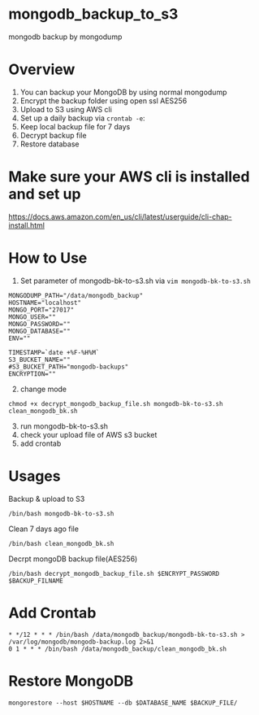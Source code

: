 # mongodb_backup_to_s3
mongodb backup by mongodump

# Overview
1. You can backup your MongoDB by using normal mongodump
2. Encrypt the backup folder using open ssl AES256
3. Upload to S3 using AWS cli
4. Set up a daily backup via `crontab -e`:
5. Keep local backup file for 7 days
6. Decrypt backup file
7. Restore database

# Make sure your AWS cli is installed and set up
https://docs.aws.amazon.com/en_us/cli/latest/userguide/cli-chap-install.html

# How to Use
1. Set parameter of mongodb-bk-to-s3.sh via `vim mongodb-bk-to-s3.sh`
```
MONGODUMP_PATH="/data/mongodb_backup"
HOSTNAME="localhost"
MONGO_PORT="27017"
MONGO_USER=""
MONGO_PASSWORD=""
MONGO_DATABASE=""
ENV=""

TIMESTAMP=`date +%F-%H%M`
S3_BUCKET_NAME=""
#S3_BUCKET_PATH="mongodb-backups"
ENCRYPTION=""
```
2. change mode
```
chmod +x decrypt_mongodb_backup_file.sh mongodb-bk-to-s3.sh clean_mongodb_bk.sh
```
3. run mongodb-bk-to-s3.sh
4. check your upload file of AWS s3 bucket
5. add crontab

# Usages
Backup & upload to S3
```
/bin/bash mongodb-bk-to-s3.sh
```
Clean 7 days ago file
```
/bin/bash clean_mongodb_bk.sh
```
Decrpt mongoDB backup file(AES256)
```
/bin/bash decrypt_mongodb_backup_file.sh $ENCRYPT_PASSWORD $BACKUP_FILNAME
```

# Add Crontab
```
* */12 * * * /bin/bash /data/mongodb_backup/mongodb-bk-to-s3.sh > /var/log/mongodb/mongodb-backup.log 2>&1
0 1 * * * /bin/bash /data/mongodb_backup/clean_mongodb_bk.sh
```

# Restore MongoDB
```
mongorestore --host $HOSTNAME --db $DATABASE_NAME $BACKUP_FILE/
```
